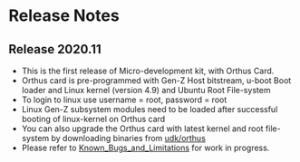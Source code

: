 # Release Notes  



## Release 2020.11  
- This is the first release of Micro-development kit, with Orthus Card.  
- Orthus card is pre-programmed with Gen-Z Host bitstream, u-boot Boot loader and Linux kernel (version 4.9) and Ubuntu Root File-system  
- To login to linux use username = root, password = root  
- Linux Gen-Z subsystem modules need to be loaded after successful booting of linux-kernel on Orthus card  
- You can also upgrade the Orthus card with latest kernel and root file-system by downloading binaries from [udk/orthus]  
- Please refer to [Known_Bugs_and_Limitations] for work in progress.  



[linux-genz]: https://github.com/linux-genz/linux  
[udk/orthus]: https://github.com/linux-genz/linux/udk/orthus 
[Additional_Information]: https://github.com/linux-genz/udk/blob/master/Additional_Information.md  
[README]: https://github.com/linux-genz/udk/blob/master/README.md 
[Known_Bugs_and_Limitations]: https://github.com/linux-genz/udk/blob/master/Known_Bugs_and_Limitations.md   
